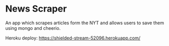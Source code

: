# News Scraper

An app which scrapes articles form the NYT and allows users to save them using mongo and cheerio.

Heroku deploy: https://shielded-stream-52096.herokuapp.com/